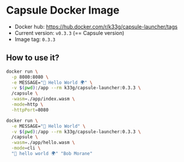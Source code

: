 # Capsule Docker Image

- Docker hub: https://hub.docker.com/r/k33g/capsule-launcher/tags
- Current version: `v0.3.3` (== Capsule version)
- Image tag: `0.3.3`

## How to use it?

```bash
docker run \
  -p 8080:8080 \
  -e MESSAGE="👋 Hello World 🌍" \
  -v $(pwd):/app --rm k33g/capsule-launcher:0.3.3 \
  /capsule \
  -wasm=./app/index.wasm \
  -mode=http \
  -httpPort=8080
```

```bash
docker run \
  -e MESSAGE="🎉 Hello World" \
  -v $(pwd):/app --rm k33g/capsule-launcher:0.3.3 \
  /capsule \
  -wasm=./app/hello.wasm \
  -mode=cli \
  "👋 hello world 🌍" "Bob Morane"
```
